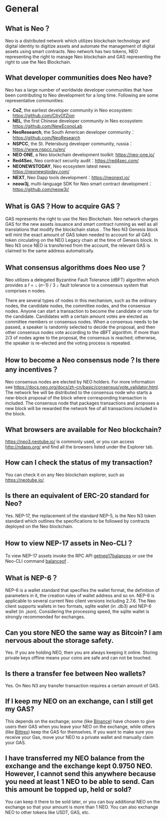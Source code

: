 # General

## What is Neo？

Neo is a distributed network which utilizes blockchain technology and digital identity to digitize assets and automate the management of digital assets using smart contracts. Neo network has two tokens, NEO representing the right to manage Neo blockchain and GAS representing the right to use the Neo Blockchain. 

## What developer communities does Neo have?

Neo has a large number of worldwide developer communities that have been contributing to Neo development for a long time. Following are some representative communities:

- **CoZ**, the earliest developer community in Neo ecosystem: https://github.com/CityOfZion
- **NEL**, the first Chinese developer community in Neo ecosystem: https://github.com/NewEconoLab
- **NeoResearch**, the South American developer community：https://github.com/NeoResearch
- **NSPCC**, the St. Petersburg developer community, russia：https://www.nspcc.ru/en/
- **NEO·ONE**, a Neo blockchain development toolkit: https://neo-one.io/
- **Red4Sec**, Neo contract security audit：https://red4sec.com/
- **NEONEWSTODAY**, Neo ecosystem latest news: https://neonewstoday.com/
- **NEXT**, Neo Dapp tools development：https://neonext.io/
- **neow3j**, multi-language SDK for Neo smart contract development：https://github.com/neow3j/

## What is GAS？How to acquire GAS？

GAS represents the right to use the Neo Blockchain. Neo network charges GAS for the new assets issuance and smart contract running as well as all translations that modify the blockchain status . The Neo N3 Genesis block will mint the exact amount of GAS token needed to account for all GAS token circulating on the NEO Legacy chain at the time of Genesis block. In Neo N3 once NEO is transferred from the account, the relevant GAS is claimed to the same address automatically.

## What consensus algorithms does Neo use？

Neo utilizes a delegated Byzantine Fault Tolerance (dBFT) algorithm which provides a  𝑓 = ⌊ (𝑛−1) / 3 ⌋  fault tolerance to a consensus system that comprises n nodes. 

There are several types of nodes in this mechanism, such as the ordinary nodes, the candidate nodes, the committee nodes, and the consensus nodes.  Anyone can start a transaction to become the candidate or vote for the candidate. Candidates with a certain amount votes are elected as committee members or consensus nodes. When a consensus needs to be passed, a speaker is randomly selected to decide the proposal, and then other consensus nodes vote according to the dBFT algorithm. If more than 2/3 of nodes agree to the proposal, the consensus is reached; otherwise, the speaker is re-elected and the voting process is repeated.  

## How to become a Neo consensus node？Is there any incentives？

Neo consensus nodes are elected by NEO holders. For more information see https://docs.neo.org/docs/zh-cn/basic/consensus/vote_validator.html. The network fee will be distributed to the consensus node who starts a new-block proposal of the block where corresponding transaction is included. The consensus node that packages transactions and proposes a new block will be rewarded the network fee of all transactions included in the block.

## What browsers are available for Neo blockchain?

<https://neo3.neotube.io/> is commonly used, or you can access http://ndapp.org/ and find all the browsers listed under the Explorer tab.

## How can I check the status of my transaction?

You can check it on any Neo blockchain explorer, such as https://neotube.io/.

## Is there an equivalent of ERC-20 standard for Neo?

Yes. NEP-17, the replacement of the standard NEP-5, is the Neo N3 token standard which outlines the specifications to be followed by contracts deployed on the Neo blockchain. 

## How to view NEP-17 assets in Neo-CLI？

To view NEP-17 assets invoke the  RPC API [getnep17balances](../../docs/en-us/reference/rpc/latest-version/api/getnep17balances.md) or use the Neo-CLI command [balanceof](../../docs/en-us/node/cli/cli.html#balanceof) .

## What is NEP-6？

NEP-6 is a wallet standard that specifies the wallet format, the definition of parameters in it, the creation rules of wallet address and so on. NEP-6 is applicable to several current Neo client versions including 2.7.6. The Neo client supports wallets in two formats,  sqlite wallet (in .db3) and NEP-6 wallet (in .json). Considering the processing speed, the sqlite wallet is strongly recommended for exchanges. 

## Can you store NEO the same way as Bitcoin? I am nervous about the storage safety.

Yes. If you are holding NEO, then you are always keeping it online. Storing private keys offline means your coins are safe and can not be touched.

## Is there a transfer fee between Neo wallets?

Yes. On Neo N3 any transfer transaction requires a certain amount of GAS.

## If I keep my NEO on an exchange, can I still get my GAS?

This depends on the exchange; some (like [Binance](https://www.binance.com/)) have chosen to give users their GAS when you leave your NEO on the exchange, while others (like [Bittrex](https://www.bittrex.com/)) keep the GAS for themselves. If you want to make sure you receive your Gas, move your NEO to a private wallet and manually claim your GAS.

## I have transferred my NEO balance from the exchange and the exchange kept 0.9750 NEO. However, I cannot send this anywhere because you need at least 1 NEO to be able to send. Can this amount be topped up, held or sold?

You can keep it there to be sold later, or you can buy additional NEO on the exchange so that your amount is more than 1 NEO. You can also exchange NEO to other tokens like USDT, GAS, etc.

